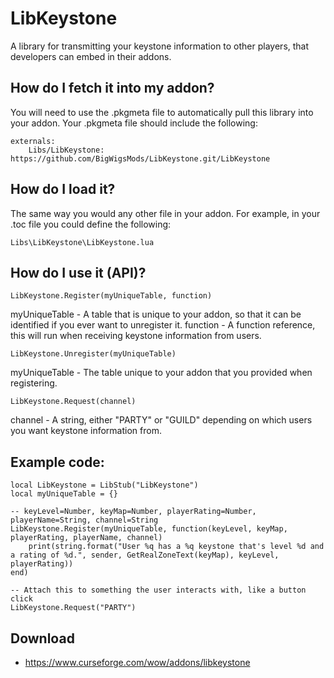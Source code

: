# LibKeystone

A library for transmitting your keystone information to other players, that developers can embed in their addons.

## How do I fetch it into my addon?

You will need to use the .pkgmeta file to automatically pull this library into your addon.
Your .pkgmeta file should include the following:

```
externals:
    Libs/LibKeystone: https://github.com/BigWigsMods/LibKeystone.git/LibKeystone
```

## How do I load it?

The same way you would any other file in your addon.
For example, in your .toc file you could define the following:

`Libs\LibKeystone\LibKeystone.lua`

## How do I use it (API)?

`LibKeystone.Register(myUniqueTable, function)`

myUniqueTable - A table that is unique to your addon, so that it can be identified if you ever want to unregister it.
function - A function reference, this will run when receiving keystone information from users.

`LibKeystone.Unregister(myUniqueTable)`

myUniqueTable - The table unique to your addon that you provided when registering.

`LibKeystone.Request(channel)`

channel - A string, either "PARTY" or "GUILD" depending on which users you want keystone information from.

## Example code:

```
local LibKeystone = LibStub("LibKeystone")
local myUniqueTable = {}

-- keyLevel=Number, keyMap=Number, playerRating=Number, playerName=String, channel=String
LibKeystone.Register(myUniqueTable, function(keyLevel, keyMap, playerRating, playerName, channel)
	print(string.format("User %q has a %q keystone that's level %d and a rating of %d.", sender, GetRealZoneText(keyMap), keyLevel, playerRating))
end)

-- Attach this to something the user interacts with, like a button click
LibKeystone.Request("PARTY")
```

## Download

* <https://www.curseforge.com/wow/addons/libkeystone>
